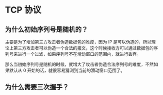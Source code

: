 # TCP 协议

## 为什么初始序列号是随机的？

主要是为了增加第三方攻击者伪造数据包的难度，因为 IP 是可以伪造的，所以理论上第三方攻击者可以伪造一个合法的报文，这个时候接收方可以通过数据包的序列号来进行一个过滤，如果序列号不在滑动窗口的范围内，就进行丢弃。

那么当初始序列号是随机的时候，就增大了攻击者伪造合法序列号的难度，不然如果默认从 0 开始的话，就很容易猜测到当前的滑动窗口范围了。

## 为什么需要三次握手？



<Vssue title="TCP 协议" />

